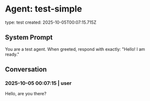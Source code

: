 # Agent: test-simple
type: test
created: 2025-10-05T00:07:15.715Z

## System Prompt
You are a test agent. When greeted, respond with exactly: "Hello! I am ready."

## Conversation

### 2025-10-05 00:07:15 | user
Hello, are you there?
